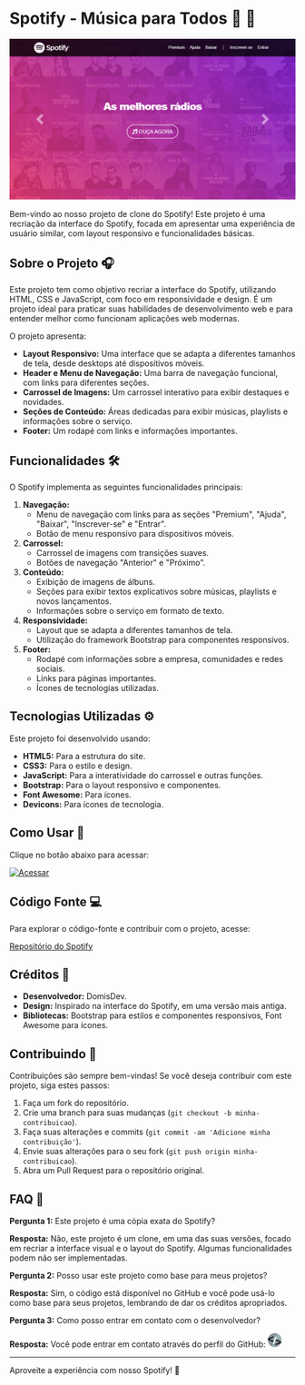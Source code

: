 
 # Spotify - Música para Todos 🎵 🎵

![Spotify](./src/imagens/iMac-24-1120x630.png)

Bem-vindo ao nosso projeto de clone do Spotify! Este projeto é uma recriação da interface do Spotify, focada em apresentar uma experiência de usuário similar, com layout responsivo e funcionalidades básicas.

## Sobre o Projeto 🎧

Este projeto tem como objetivo recriar a interface do Spotify, utilizando HTML, CSS e JavaScript, com foco em responsividade e design. É um projeto ideal para praticar suas habilidades de desenvolvimento web e para entender melhor como funcionam aplicações web modernas.

O projeto apresenta:

*   **Layout Responsivo:** Uma interface que se adapta a diferentes tamanhos de tela, desde desktops até dispositivos móveis.
*   **Header e Menu de Navegação:** Uma barra de navegação funcional, com links para diferentes seções.
*   **Carrossel de Imagens:** Um carrossel interativo para exibir destaques e novidades.
*   **Seções de Conteúdo:** Áreas dedicadas para exibir músicas, playlists e informações sobre o serviço.
*   **Footer:** Um rodapé com links e informações importantes.

## Funcionalidades 🛠️

O Spotify implementa as seguintes funcionalidades principais:

1.  **Navegação:**
    *   Menu de navegação com links para as seções "Premium", "Ajuda", "Baixar", "Inscrever-se" e "Entrar".
    *   Botão de menu responsivo para dispositivos móveis.
2.  **Carrossel:**
    *   Carrossel de imagens com transições suaves.
    *   Botões de navegação "Anterior" e "Próximo".
3.  **Conteúdo:**
    *   Exibição de imagens de álbuns.
    *   Seções para exibir textos explicativos sobre músicas, playlists e novos lançamentos.
    *   Informações sobre o serviço em formato de texto.
4.  **Responsividade:**
    *   Layout que se adapta a diferentes tamanhos de tela.
    *   Utilização do framework Bootstrap para componentes responsivos.
5.  **Footer:**
    *   Rodapé com informações sobre a empresa, comunidades e redes sociais.
    *   Links para páginas importantes.
    *   Ícones de tecnologias utilizadas.

## Tecnologias Utilizadas ⚙️

Este projeto foi desenvolvido usando:

*   **HTML5:** Para a estrutura do site.
*   **CSS3:** Para o estilo e design.
*   **JavaScript:** Para a interatividade do carrossel e outras funções.
*   **Bootstrap:** Para o layout responsivo e componentes.
*   **Font Awesome:** Para ícones.
*   **Devicons:** Para ícones de tecnologia.

## Como Usar 🚀
Clique no botão abaixo para acessar:

 <a href="https://domisnnet.github.io/spotify/">
   <img src="src/imagens/botão.webp" width="35px" height="35px" alt="Acessar">
 </a>   

## Código Fonte 💻

Para explorar o código-fonte e contribuir com o projeto, acesse:

[Repositório do Spotify](https://github.com/Domisnnet/spotify)

## Créditos 📝

*   **Desenvolvedor:** DomisDev.
*   **Design:** Inspirado na interface do Spotify, em uma versão mais antiga.
*   **Bibliotecas:** Bootstrap para estilos e componentes responsivos, Font Awesome para ícones.

## Contribuindo 🤝

Contribuições são sempre bem-vindas! Se você deseja contribuir com este projeto, siga estes passos:

1.  Faça um fork do repositório.
2.  Crie uma branch para suas mudanças (`git checkout -b minha-contribuicao`).
3.  Faça suas alterações e commits (`git commit -am 'Adicione minha contribuição'`).
4.  Envie suas alterações para o seu fork (`git push origin minha-contribuicao`).
5.  Abra um Pull Request para o repositório original.

## FAQ 🤔

**Pergunta 1:** Este projeto é uma cópia exata do Spotify?

   **Resposta:** Não, este projeto é um clone, em uma das suas versões, focado em recriar a interface visual e o layout do Spotify. Algumas funcionalidades podem não ser implementadas.

**Pergunta 2:** Posso usar este projeto como base para meus projetos?

   **Resposta:** Sim, o código está disponível no GitHub e você pode usá-lo como base para seus projetos, lembrando de dar os créditos apropriados.

**Pergunta 3:** Como posso entrar em contato com o desenvolvedor?

   **Resposta:** Você pode entrar em contato através do perfil do GitHub: 
    <a href="https://github.com/Domisnnet">
        <img src="src/imagens/DomisDev.png" width="25px" height="25px" alt="Acessar perfil GitHub">
    </a>

---

Aproveite a experiência com nosso Spotify! 🎵